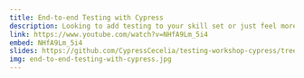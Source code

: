 ```yaml
---
title: End-to-end Testing with Cypress
description: Looking to add testing to your skill set or just feel more confident pushing to production? In this beginner-level talk, we will walk through the process of installing, configuring, and writing a critical-path test using Cypress. Presented for ThisDot JavaScript Marathon.
link: https://www.youtube.com/watch?v=NHfA9Lm_5i4
embed: NHfA9Lm_5i4
slides: https://github.com/CypressCecelia/testing-workshop-cypress/tree/js-marathon
img: end-to-end-testing-with-cypress.jpg
---
```

